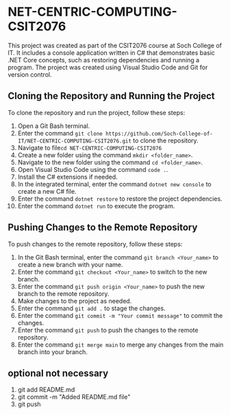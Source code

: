 # NET-CENTRIC-COMPUTING-CSIT2076
This project was created as part of the CSIT2076 course at Soch College of IT. It includes a console application written in C# that demonstrates basic .NET Core concepts, such as restoring dependencies and running a program. The project was created using Visual Studio Code and Git for version control.

## Cloning the Repository and Running the Project

To clone the repository and run the project, follow these steps:

1. Open a Git Bash terminal.
2. Enter the command `git clone https://github.com/Soch-College-of-IT/NET-CENTRIC-COMPUTING-CSIT2076.git` to clone the repository.
3. Navigate to file`cd NET-CENTRIC-COMPUTING-CSIT2076`
4. Create a new folder using the command `mkdir <folder_name>`.
5. Navigate to the new folder using the command `cd <folder_name>`.
6. Open Visual Studio Code using the command `code .`.
7. Install the C# extensions if needed.
8. In the integrated terminal, enter the command `dotnet new console` to create a new C# file.
9. Enter the command `dotnet restore` to restore the project dependencies.
10. Enter the command `dotnet run` to execute the program.
## Pushing Changes to the Remote Repository

To push changes to the remote repository, follow these steps:

1. In the Git Bash terminal, enter the command `git branch <Your_name>` to create a new branch with your name.
2. Enter the command `git checkout <Your_name>` to switch to the new branch.
3. Enter the command `git push origin <Your_name>` to push the new branch to the remote repository.
4. Make changes to the project as needed.
5. Enter the command `git add .` to stage the changes.
6. Enter the command `git commit -m "Your commit message"` to commit the changes.
7. Enter the command `git push` to push the changes to the remote repository.
8. Enter the command `git merge main` to merge any changes from the main branch into your branch.

## optional not necessary

1. git add README.md
2. git commit -m "Added README.md file"
3. git push
